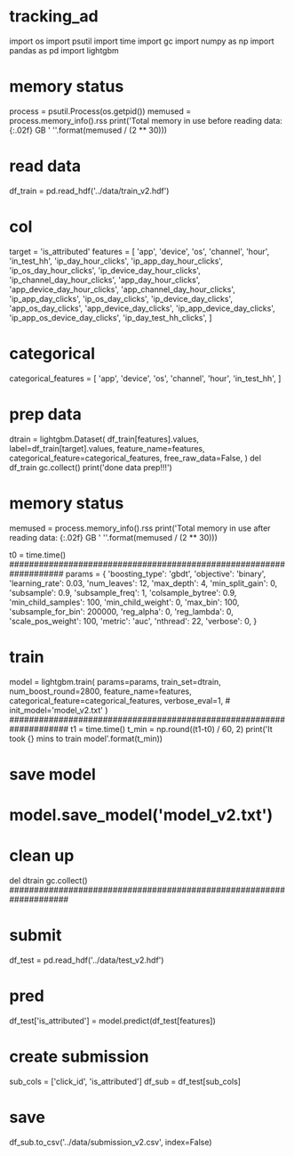 # tracking_ad
import os
import psutil
import time
import gc
import numpy as np
import pandas as pd
import lightgbm

# memory status
process = psutil.Process(os.getpid())
memused = process.memory_info().rss
print('Total memory in use before reading data: {:.02f} GB '
      ''.format(memused / (2 ** 30)))

# read data
df_train = pd.read_hdf('../data/train_v2.hdf')
# col
target = 'is_attributed'
features = [
    'app',
    'device',
    'os',
    'channel',
    'hour',
    'in_test_hh',
    'ip_day_hour_clicks',
    'ip_app_day_hour_clicks',
    'ip_os_day_hour_clicks',
    'ip_device_day_hour_clicks',
    'ip_channel_day_hour_clicks',
    'app_day_hour_clicks',
    'app_device_day_hour_clicks',
    'app_channel_day_hour_clicks',
    'ip_app_day_clicks',
    'ip_os_day_clicks',
    'ip_device_day_clicks',
    'app_os_day_clicks',
    'app_device_day_clicks',
    'ip_app_device_day_clicks',
    'ip_app_os_device_day_clicks',
    'ip_day_test_hh_clicks',
]
# categorical
categorical_features = [
    'app',
    'device',
    'os',
    'channel',
    'hour',
    'in_test_hh',
]
# prep data
dtrain = lightgbm.Dataset(
    df_train[features].values,
    label=df_train[target].values,
    feature_name=features,
    categorical_feature=categorical_features,
    free_raw_data=False,
)
del df_train
gc.collect()
print('done data prep!!!')
# memory status
memused = process.memory_info().rss
print('Total memory in use after reading data: {:.02f} GB '
      ''.format(memused / (2 ** 30)))

t0 = time.time()
###################################################################
params = {
    'boosting_type': 'gbdt',
    'objective': 'binary',
    'learning_rate': 0.03,
    'num_leaves': 12,
    'max_depth': 4,
    'min_split_gain': 0,
    'subsample': 0.9,
    'subsample_freq': 1,
    'colsample_bytree': 0.9,
    'min_child_samples': 100,
    'min_child_weight': 0,
    'max_bin': 100,
    'subsample_for_bin': 200000,
    'reg_alpha': 0,
    'reg_lambda': 0,
    'scale_pos_weight': 100,
    'metric': 'auc',
    'nthread': 22,
    'verbose': 0,
}
# train
model = lightgbm.train(
    params=params,
    train_set=dtrain,
    num_boost_round=2800,
    feature_name=features,
    categorical_feature=categorical_features,
    verbose_eval=1,
    # init_model='model_v2.txt'
)
####################################################################
t1 = time.time()
t_min = np.round((t1-t0) / 60, 2)
print('It took {} mins to train model'.format(t_min))
# save model
# model.save_model('model_v2.txt')
# clean up
del dtrain
gc.collect()
####################################################################
# submit
df_test = pd.read_hdf('../data/test_v2.hdf')
# pred
df_test['is_attributed'] = model.predict(df_test[features])
# create submission
sub_cols = ['click_id', 'is_attributed']
df_sub = df_test[sub_cols]
# save
df_sub.to_csv('../data/submission_v2.csv', index=False)
